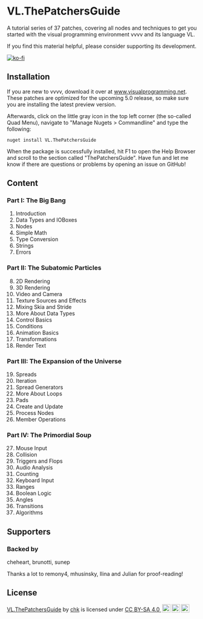 # VL.ThePatchersGuide
A tutorial series of 37 patches, covering all nodes and techniques to get you started with the visual programming environment vvvv and its language VL.

If you find this material helpful, please consider supporting its development.

[![ko-fi](https://ko-fi.com/img/githubbutton_sm.svg)](https://ko-fi.com/T6T3I9XX6)

## Installation
If you are new to vvvv, download it over at www.visualprogramming.net. These patches are optimized for the upcoming 5.0 release, so make sure you are installing the latest preview version.

Afterwards, click on the little gray icon in the top left corner (the so-called Quad Menu), navigate to "Manage Nugets > Commandline" and type the following:

```
nuget install VL.ThePatchersGuide
```

When the package is successfully installed, hit F1 to open the Help Browser and scroll to the section called "ThePatchersGuide". Have fun and let me know if there are questions or problems by opening an issue on GitHub!

## Content

### Part I: The Big Bang
1. Introduction
2. Data Types and IOBoxes
3. Nodes
4. Simple Math
5. Type Conversion
6. Strings
7. Errors

### Part II: The Subatomic Particles
8. 2D Rendering
9. 3D Rendering
10. Video and Camera
11. Texture Sources and Effects
12. Mixing Skia and Stride
13. More About Data Types
14. Control Basics
15. Conditions
16. Animation Basics
17. Transformations
18. Render Text

### Part III: The Expansion of the Universe
19. Spreads
20. Iteration
21. Spread Generators
22. More About Loops
23. Pads
24. Create and Update
25. Process Nodes
26. Member Operations

### Part IV: The Primordial Soup
27. Mouse Input
28. Collision
29. Triggers and Flops
30. Audio Analysis
31. Counting
32. Keyboard Input
33. Ranges
34. Boolean Logic
35. Angles
36. Transitions
37. Algorithms

## Supporters

### Backed by
cheheart, brunotti, sunep

Thanks a lot to remony4, mhusinsky, Ilina and Julian for proof-reading!

## License

  <p xmlns:cc="http://creativecommons.org/ns#" xmlns:dct="http://purl.org/dc/terms/"><a property="dct:title" rel="cc:attributionURL" href="https://github.com/chkworks/VL.ThePatchersGuide">VL.ThePatchersGuide</a> by <a rel="cc:attributionURL dct:creator" property="cc:attributionName" href="https://www.3e8.studio">chk</a> is licensed under <a href="http://creativecommons.org/licenses/by-sa/4.0/?ref=chooser-v1" target="_blank" rel="license noopener noreferrer" style="display:inline-block;">CC BY-SA 4.0 <img style="height:22px!important;margin-left:3px;vertical-align:text-bottom;" src="https://mirrors.creativecommons.org/presskit/icons/cc.svg?ref=chooser-v1"><img style="height:22px!important;margin-left:3px;vertical-align:text-bottom;" src="https://mirrors.creativecommons.org/presskit/icons/by.svg?ref=chooser-v1"><img style="height:22px!important;margin-left:3px;vertical-align:text-bottom;" src="https://mirrors.creativecommons.org/presskit/icons/sa.svg?ref=chooser-v1"></a></p> 
